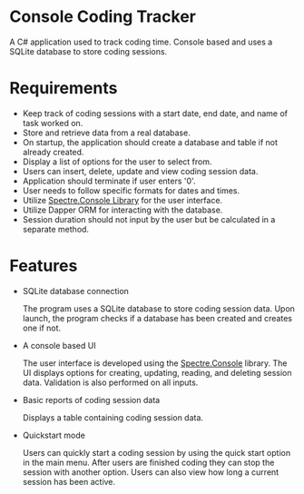 # Console Coding Tracker

A C# application used to track coding time. Console based and uses a SQLite database to store coding sessions.

# Requirements

- Keep track of coding sessions with a start date, end date, and name of task worked on.
- Store and retrieve data from a real database.
- On startup, the application should create a database and table if not already created.
- Display a list of options for the user to select from.
- Users can insert, delete, update and view coding session data.
- Application should terminate if user enters '0'.
- User needs to follow specific formats for dates and times.
- Utilize [Spectre.Console Library](https://spectreconsole.net/) for the user interface.
- Utilize Dapper ORM for interacting with the database.
- Session duration should not input by the user but be calculated in a separate method.

# Features

- SQLite database connection

  The program uses a SQLite database to store coding session data. Upon launch, the program checks if a database has been created and creates one if not.

- A console based UI

  The user interface is developed using the [Spectre.Console](https://spectreconsole.net/) library. The UI displays options for creating, updating, reading, and deleting session data. Validation is also performed on all inputs.

- Basic reports of coding session data

  Displays a table containing coding session data.

- Quickstart mode

  Users can quickly start a coding session by using the quick start option in the main menu. After users are finished coding they can stop the session with another option. Users can also view how long a current session has been active.
